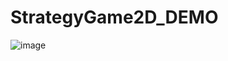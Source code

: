 # StrategyGame2D_DEMO
 
![image](https://github.com/dogukanozcan/StrategyGame2D_DEMO/assets/26368153/dd51b559-f5d2-4a90-8936-ce3c9a33bc72)
